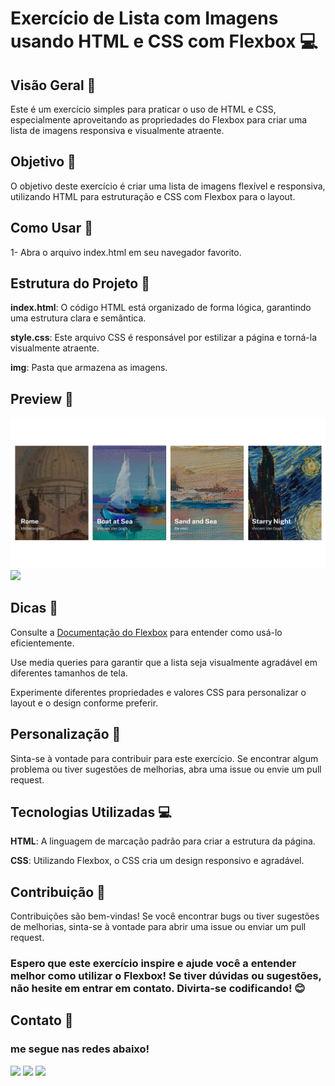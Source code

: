 #  Exercício de Lista com Imagens usando HTML e CSS com Flexbox 💻

## Visão Geral 🚀 
Este é um exercício simples para praticar o uso de HTML e CSS, especialmente aproveitando as propriedades do Flexbox para criar uma lista de imagens responsiva e visualmente atraente.

## Objetivo 🎯
O objetivo deste exercício é criar uma lista de imagens flexível e responsiva, utilizando HTML para estruturação e CSS com Flexbox para o layout.

## Como Usar 🚀
1- Abra o arquivo index.html em seu navegador favorito.

## Estrutura do Projeto 📂
**index.html**:
 O código HTML está organizado de forma lógica, garantindo uma estrutura clara e semântica.

**style.css**:
 Este arquivo CSS é responsável por estilizar a página e torná-la visualmente atraente.

**img**: Pasta que armazena as imagens.

## Preview 📸

<img src="./src/images/desktop.jpg">
<img src="./src/images/mobile.gif">

## Dicas 🌟
Consulte a <a href="https://developer.mozilla.org/pt-BR/docs/Learn/CSS/CSS_layout/Flexbox" target="_blank">Documentação do Flexbox</a>
 para entender como usá-lo eficientemente.

Use media queries para garantir que a lista seja visualmente agradável em diferentes tamanhos de tela.

Experimente diferentes propriedades e valores CSS para personalizar o layout e o design conforme preferir.

## Personalização 🎨
Sinta-se à vontade para contribuir para este exercício. Se encontrar algum problema ou tiver sugestões de melhorias, abra uma issue ou envie um pull request.

## Tecnologias Utilizadas  💻
**HTML**: A linguagem de marcação padrão para criar a estrutura da página.

**CSS**: Utilizando Flexbox, o CSS cria um design responsivo e agradável.

## Contribuição 🤝
Contribuições são bem-vindas! Se você encontrar bugs ou tiver sugestões de melhorias, sinta-se à vontade para abrir uma issue ou enviar um pull request.


### Espero que este exercício inspire e ajude você a entender melhor como utilizar o Flexbox! Se tiver dúvidas ou sugestões, não hesite em entrar em contato. Divirta-se codificando! 😊 

## Contato 📲

### me segue nas redes abaixo!
 
<div> 
  
  <a href="https://instagram.com/ronyeelle" target="_blank"><img src="https://img.shields.io/badge/-Instagram-%23E4405F?style=for-the-badge&logo=instagram&logoColor=white" target="_blank"></a>
  <a href = "mailto:ronyelleob@gmail.com"><img src="https://img.shields.io/badge/-Gmail-%23333?style=for-the-badge&logo=gmail&logoColor=white" target="_blank"></a>
  <a href="https://www.linkedin.com/in/ronyelle-oliveira-108883286" target="_blank"><img src="https://img.shields.io/badge/-LinkedIn-%230077B5?style=for-the-badge&logo=linkedin&logoColor=white" target="_blank"></a>
</div>